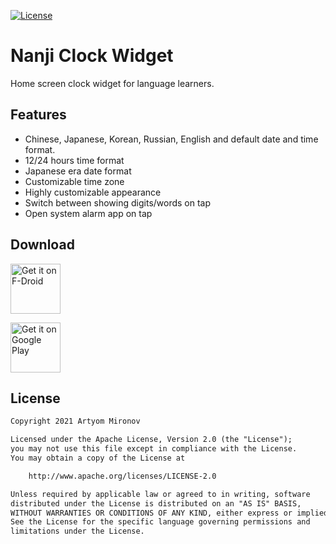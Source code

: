 [![License](https://img.shields.io/badge/License-Apache%202.0-orange.svg)](https://opensource.org/licenses/Apache-2.0)

# Nanji Clock Widget
Home screen clock widget for language learners.

## Features
- Chinese, Japanese, Korean, Russian, English and default date and time format.
- 12/24 hours time format
- Japanese era date format
- Customizable time zone
- Highly customizable appearance
- Switch between showing digits/words on tap
- Open system alarm app on tap

## Download

[<img src="https://fdroid.gitlab.io/artwork/badge/get-it-on.png"
      alt="Get it on F-Droid"
      height="80">](https://f-droid.org/packages/com.kazufukurou.nanji/)

[<img src="https://play.google.com/intl/en_us/badges/images/generic/en_badge_web_generic.png"
      alt="Get it on Google Play"
      height="80">](https://play.google.com/store/apps/details?id=com.kazufukurou.nanji)

## License
```txt
Copyright 2021 Artyom Mironov

Licensed under the Apache License, Version 2.0 (the "License");
you may not use this file except in compliance with the License.
You may obtain a copy of the License at

    http://www.apache.org/licenses/LICENSE-2.0

Unless required by applicable law or agreed to in writing, software
distributed under the License is distributed on an "AS IS" BASIS,
WITHOUT WARRANTIES OR CONDITIONS OF ANY KIND, either express or implied.
See the License for the specific language governing permissions and
limitations under the License.
```
